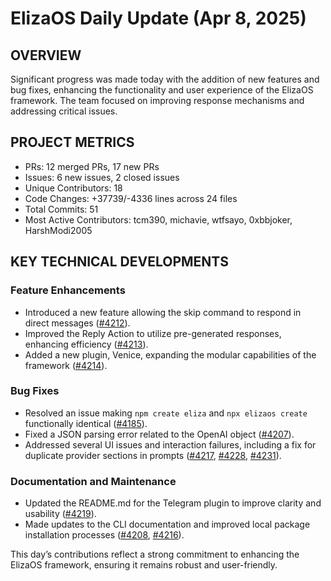 # ElizaOS Daily Update (Apr 8, 2025)

## OVERVIEW 
Significant progress was made today with the addition of new features and bug fixes, enhancing the functionality and user experience of the ElizaOS framework. The team focused on improving response mechanisms and addressing critical issues.

## PROJECT METRICS
- PRs: 12 merged PRs, 17 new PRs
- Issues: 6 new issues, 2 closed issues
- Unique Contributors: 18
- Code Changes: +37739/-4336 lines across 24 files
- Total Commits: 51
- Most Active Contributors: tcm390, michavie, wtfsayo, 0xbbjoker, HarshModi2005

## KEY TECHNICAL DEVELOPMENTS

### Feature Enhancements
- Introduced a new feature allowing the skip command to respond in direct messages ([#4212](https://github.com/elizaos/eliza/pull/4212)).
- Improved the Reply Action to utilize pre-generated responses, enhancing efficiency ([#4213](https://github.com/elizaos/eliza/pull/4213)).
- Added a new plugin, Venice, expanding the modular capabilities of the framework ([#4214](https://github.com/elizaos/eliza/pull/4214)).

### Bug Fixes
- Resolved an issue making `npm create eliza` and `npx elizaos create` functionally identical ([#4185](https://github.com/elizaos/eliza/pull/4185)).
- Fixed a JSON parsing error related to the OpenAI object ([#4207](https://github.com/elizaos/eliza/pull/4207)).
- Addressed several UI issues and interaction failures, including a fix for duplicate provider sections in prompts ([#4217](https://github.com/elizaos/eliza/pull/4217), [#4228](https://github.com/elizaos/eliza/pull/4228), [#4231](https://github.com/elizaos/eliza/pull/4231)).

### Documentation and Maintenance
- Updated the README.md for the Telegram plugin to improve clarity and usability ([#4219](https://github.com/elizaos/eliza/pull/4219)).
- Made updates to the CLI documentation and improved local package installation processes ([#4208](https://github.com/elizaos/eliza/pull/4208), [#4216](https://github.com/elizaos/eliza/pull/4216)). 

This day’s contributions reflect a strong commitment to enhancing the ElizaOS framework, ensuring it remains robust and user-friendly.